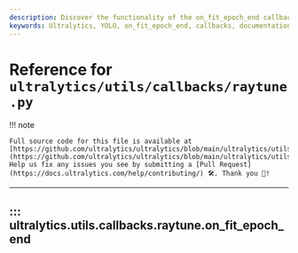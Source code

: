 ```yaml
---
description: Discover the functionality of the on_fit_epoch_end callback in the Ultralytics YOLO framework. Learn how to end an epoch in your deep learning projects.
keywords: Ultralytics, YOLO, on_fit_epoch_end, callbacks, documentation, deep learning, YOLO framework
---
```


# Reference for `ultralytics/utils/callbacks/raytune.py`

!!! note

    Full source code for this file is available at [https://github.com/ultralytics/ultralytics/blob/main/ultralytics/utils/callbacks/raytune.py](https://github.com/ultralytics/ultralytics/blob/main/ultralytics/utils/callbacks/raytune.py). Help us fix any issues you see by submitting a [Pull Request](https://docs.ultralytics.com/help/contributing/) 🛠️. Thank you 🙏!

---
## ::: ultralytics.utils.callbacks.raytune.on_fit_epoch_end
<br><br>
